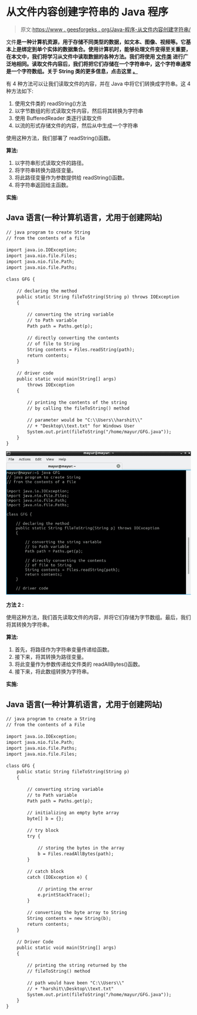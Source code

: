 # 从文件内容创建字符串的 Java 程序

> 原文:[https://www . geesforgeks . org/Java-程序-从文件内容创建字符串/](https://www.geeksforgeeks.org/java-program-to-create-string-from-contents-of-a-file/)

文件**是一种计算机资源，用于存储不同类型的数据，如文本、图像、视频等。它基本上是绑定到单个实体的数据集合。使用计算机时，能够处理文件变得至关重要，在本文中，我们将学习从文件中读取数据的各种方法。我们将使用  [**文件类**](https://www.geeksforgeeks.org/file-class-in-java/#:~:text=The%20File%20class%20is%20Java's,file%20or%20directory%20path%20name.&text=A%20pathname%2C%20whether%20abstract%20or,()%20method%20of%20this%20class.) 进行广泛地相同。读取文件内容后，我们将把它们存储在一个字符串中，这个字符串通常是一个字符数组。关于 String 类的更多信息，点击这里  [**。**](https://www.geeksforgeeks.org/string-class-in-java/)**

有 4 种方法可以让我们读取文件的内容，并在 Java 中将它们转换成字符串。这 4 种方法如下:

1.  使用文件类的 readString()方法
2.  以字节数组的形式读取文件内容，然后将其转换为字符串
3.  使用 BufferedReader 类逐行读取文件
4.  以流的形式存储文件的内容，然后从中生成一个字符串

使用这种方法，我们部署了 readString()函数。

**算法:**

1.  以字符串形式读取文件的路径。
2.  将字符串转换为路径变量。
3.  将此路径变量作为参数提供给 readString()函数。
4.  将字符串返回给主函数。

**实施:**

## Java 语言(一种计算机语言，尤用于创建网站)

```
// java program to create String
// from the contents of a file

import java.io.IOException;
import java.nio.file.Files;
import java.nio.file.Path;
import java.nio.file.Paths;

class GFG {

    // declaring the method
    public static String fileToString(String p) throws IOException
    {

        // converting the string variable
        // to Path variable
        Path path = Paths.get(p);

        // directly converting the contents
        // of file to String
        String contents = Files.readString(path);
        return contents;
    }

    // driver code
    public static void main(String[] args)
        throws IOException
    {

        // printing the contents of the string
        // by calling the fileToString() method

        // parameter would be "C:\\Users\\harshit\\"
        // + "Desktop\\text.txt" for Windows User
        System.out.print(fileToString("/home/mayur/GFG.java"));
    }
}
```

![](img/ed4e874daa01348a985ef3134066fa9b.png)

**方法 2 :**

使用这种方法，我们首先读取文件的内容，并将它们存储为字节数组。最后，我们将其转换为字符串。

**算法:**

1.  首先，将路径作为字符串变量传递给函数。
2.  接下来，将其转换为路径变量。
3.  将此变量作为参数传递给文件类的 readAllBytes()函数。
4.  接下来，将此数组转换为字符串。

**实施:**

## Java 语言(一种计算机语言，尤用于创建网站)

```
// java program to create a String
// from the contents of a File

import java.io.IOException;
import java.nio.file.Path;
import java.nio.file.Paths;
import java.nio.file.Files;

class GFG {
    public static String fileToString(String p)
    {

        // converting string variable
        // to Path variable
        Path path = Paths.get(p);

        // initializing an empty byte array
        byte[] b = {};

        // try block
        try {

            // storing the bytes in the array
            b = Files.readAllBytes(path);
        }

        // catch block
        catch (IOException e) {

            // printing the error
            e.printStackTrace();
        }

        // converting the byte array to String
        String contents = new String(b);
        return contents;
    }

    // Driver Code
    public static void main(String[] args)
    {

        // printing the string returned by the
        // fileToString() method

        // path would have been "C:\\Users\\"
        // + "harshit\\Desktop\\text.txt"
        System.out.print(fileToString("/home/mayur/GFG.java"));
    }
}
```